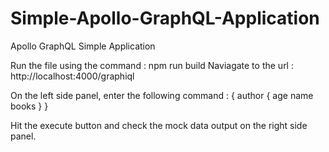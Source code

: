 # Simple-Apollo-GraphQL-Application
Apollo GraphQL Simple Application

Run the file using the command : npm run build
Naviagate to the url : http://localhost:4000/graphiql

On the left side panel, enter the following command : 
{
  author {
    age
    name
    books
  }
}

Hit the execute button and check the mock data output on the right side panel.
